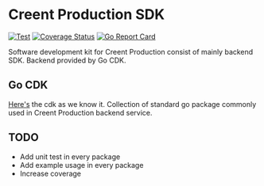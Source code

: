 # Creent Production SDK
[![Test](https://github.com/creent-production/cdk-go/actions/workflows/test.yaml/badge.svg)](https://github.com/creent-production/cdk-go/actions/workflows/test.yaml)
[![Coverage Status](https://coveralls.io/repos/github/creent-production/cdk-go/badge.svg?branch=main)](https://coveralls.io/github/creent-production/cdk-go?branch=main)
[![Go Report Card](https://goreportcard.com/badge/github.com/creent-production/cdk-go)](https://goreportcard.com/report/github.com/creent-production/cdk-go)

Software development kit for Creent Production consist of mainly backend SDK. Backend provided by Go CDK.

## Go CDK
[Here's](./go/) the cdk as we know it. Collection of standard go package commonly used in Creent Production backend service.

## TODO
- Add unit test in every package
- Add example usage in every package
- Increase coverage 
